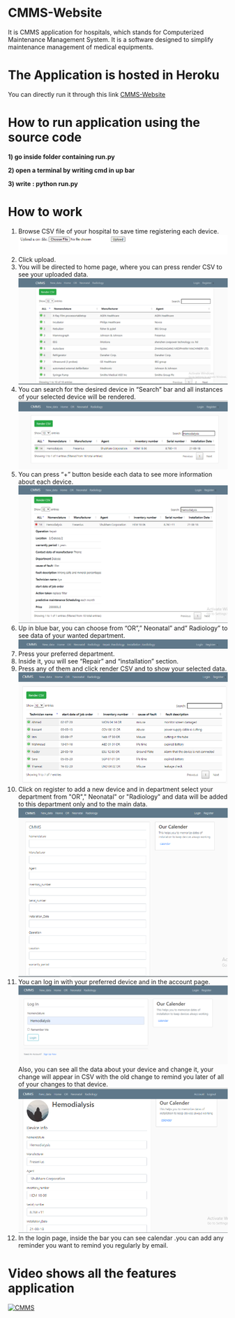 # CMMS-Website
It is CMMS application for hospitals, which stands for Computerized Maintenance Management System. It is a software designed to simplify maintenance management of medical equipments.

# The Application is hosted in Heroku 
You can directly run it through this link [CMMS-Website](https://cmmssoftware.herokuapp.com/)



#  How to run application using the source code
**1) go inside folder containing run.py**

**2) open a terminal by writing cmd in up bar**

**3) write : python run.py**
# How to  work 

1. Browse CSV file of your hospital to save time registering each device.
![](upload.PNG)
2. Click upload.
3. You will be directed to home page, where you can press render CSV to see
your uploaded data.
![](screen2.PNG)
4. You can search for the desired device in “Search” bar and all instances of your
selected device will be rendered.
![](screen4.PNG)
5. You can press “+” button beside each data to see more information about each device.
![](screen3.PNG)
6. Up in blue bar, you can choose from “OR”,” Neonatal” and” Radiology” to see data of
your wanted department.
![](screen5.PNG)
7. Press your preferred department.
8. Inside it, you will see “Repair” and “installation” section.
9. Press any of them and click render CSV and to show your selected data.
![](screen6.PNG)
10. Click on register to add a new device and in department select your department from
"OR"," Neonatal" or "Radiology" and data will be added to this department only and to the
main data.
![](screen7.PNG)
11. You can log in with your preferred device and in the account page.
![](screen8.PNG)
Also, you can see all the
data about your device and change it, your change will appear in CSV with the old change to
remind you later of all of your changes to that device.
![](screen9.PNG)
12. In the login page, inside the bar you can see calendar .you can add any reminder you
want to remind you regularly by email.

# Video shows all the features application  
[![CMMS](screen10.PNG)](https://drive.google.com/file/d/1v7ubdxrLgN_5Yt8RpLFR3E4OMdhkDd3h/view "CMMS - Click to Watch!")

